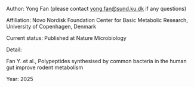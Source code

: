 Author: Yong Fan (please contact yong.fan@sund.ku.dk if any questions)

Affiliation: Novo Nordisk Foundation Center for Basic Metabolic Research, University of Copenhagen, Denmark

Current status: Published at Nature Microbiology

Detail:

Fan Y. et al., Polypeptides synthesised by common bacteria in the human gut improve rodent metabolism

Year: 2025
